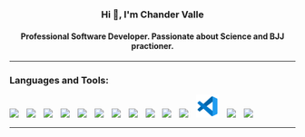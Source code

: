 <h3 align="center">Hi 👋, I'm Chander Valle</h3>
<h4 align="center">Professional Software Developer. Passionate about Science and BJJ practioner.</h4>

<hr />

### Languages and Tools:

<p>
  <img src="https://devicons.github.io/devicon/devicon.git/icons/csharp/csharp-original.svg"  width="40" style="padding-right: 10px;"/>
  <img src="https://devicons.github.io/devicon/devicon.git/icons/java/java-original-wordmark.svg"  width="40" style="padding-right: 10px;"/>
  <img src="https://devicons.github.io/devicon/devicon.git/icons/javascript/javascript-original.svg"  width="40" style="padding-right: 10px;"/>
  <img src="https://devicons.github.io/devicon/devicon.git/icons/typescript/typescript-original.svg"  width="40" style="padding-right: 10px;"/>
  <img src="https://devicons.github.io/devicon/devicon.git/icons/angularjs/angularjs-original.svg"  width="40" style="padding-right: 10px;"/>
  <img src="https://www.vectorlogo.zone/logos/springio/springio-icon.svg"  width="40" style="padding-right: 10px;"/>
  <img src="https://devicons.github.io/devicon/devicon.git/icons/postgresql/postgresql-original-wordmark.svg"  width="40" style="padding-right: 10px;"/>
  <img src="https://devicons.github.io/devicon/devicon.git/icons/docker/docker-original-wordmark.svg"  width="40" style="padding-right: 10px;"/>
  <img src="https://devicons.github.io/devicon/devicon.git/icons/html5/html5-original-wordmark.svg"  width="40" style="padding-right: 10px;"/>
  <img src="https://devicons.github.io/devicon/devicon.git/icons/css3/css3-original-wordmark.svg"  width="40" style="padding-right: 10px;"/>
  <img src="https://devicons.github.io/devicon/devicon.git/icons/bootstrap/bootstrap-plain.svg"  width="40" style="padding-right: 10px;"/>
  <img src="https://github.com/vscode-icons/vscode-icons/raw/master/icons/file_type_vscode.svg"  width="40" style="padding-right: 10px;"/>
  <img src="https://devicons.github.io/devicon/devicon.git/icons/visualstudio/visualstudio-plain.svg"  width="40" style="padding-right: 10px;"/>
  <img src="https://devicons.github.io/devicon/devicon.git/icons/intellij/intellij-original.svg"  width="40" style="padding-right: 10px;"/>
</p>

<hr />
